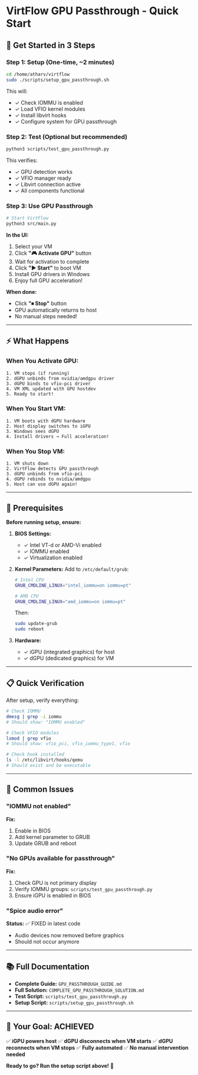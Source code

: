 # VirtFlow GPU Passthrough - Quick Start

## 🚀 Get Started in 3 Steps

### Step 1: Setup (One-time, ~2 minutes)
```bash
cd /home/atharv/virtflow
sudo ./scripts/setup_gpu_passthrough.sh
```

This will:
- ✓ Check IOMMU is enabled
- ✓ Load VFIO kernel modules
- ✓ Install libvirt hooks
- ✓ Configure system for GPU passthrough

### Step 2: Test (Optional but recommended)
```bash
python3 scripts/test_gpu_passthrough.py
```

This verifies:
- ✓ GPU detection works
- ✓ VFIO manager ready
- ✓ Libvirt connection active
- ✓ All components functional

### Step 3: Use GPU Passthrough
```bash
# Start VirtFlow
python3 src/main.py
```

**In the UI:**
1. Select your VM
2. Click **"🎮 Activate GPU"** button
3. Wait for activation to complete
4. Click **"▶ Start"** to boot VM
5. Install GPU drivers in Windows
6. Enjoy full GPU acceleration!

**When done:**
- Click **"⏹ Stop"** button
- GPU automatically returns to host
- No manual steps needed!

---

## ⚡ What Happens

### When You Activate GPU:
```
1. VM stops (if running)
2. dGPU unbinds from nvidia/amdgpu driver
3. dGPU binds to vfio-pci driver
4. VM XML updated with GPU hostdev
5. Ready to start!
```

### When You Start VM:
```
1. VM boots with dGPU hardware
2. Host display switches to iGPU
3. Windows sees dGPU
4. Install drivers → Full acceleration!
```

### When You Stop VM:
```
1. VM shuts down
2. VirtFlow detects GPU passthrough
3. dGPU unbinds from vfio-pci
4. dGPU rebinds to nvidia/amdgpu
5. Host can use dGPU again!
```

---

## 🔧 Prerequisites

**Before running setup, ensure:**

1. **BIOS Settings:**
   - ✓ Intel VT-d or AMD-Vi enabled
   - ✓ IOMMU enabled
   - ✓ Virtualization enabled

2. **Kernel Parameters:**
   Add to `/etc/default/grub`:
   ```bash
   # Intel CPU
   GRUB_CMDLINE_LINUX="intel_iommu=on iommu=pt"
   
   # AMD CPU
   GRUB_CMDLINE_LINUX="amd_iommu=on iommu=pt"
   ```
   
   Then:
   ```bash
   sudo update-grub
   sudo reboot
   ```

3. **Hardware:**
   - ✓ iGPU (integrated graphics) for host
   - ✓ dGPU (dedicated graphics) for VM

---

## 📋 Quick Verification

After setup, verify everything:

```bash
# Check IOMMU
dmesg | grep -i iommu
# Should show: "IOMMU enabled"

# Check VFIO modules
lsmod | grep vfio
# Should show: vfio_pci, vfio_iommu_type1, vfio

# Check hook installed
ls -l /etc/libvirt/hooks/qemu
# Should exist and be executable
```

---

## 🐛 Common Issues

### "IOMMU not enabled"
**Fix:**
1. Enable in BIOS
2. Add kernel parameter to GRUB
3. Update GRUB and reboot

### "No GPUs available for passthrough"
**Fix:**
1. Check GPU is not primary display
2. Verify IOMMU groups: `scripts/test_gpu_passthrough.py`
3. Ensure iGPU is enabled in BIOS

### "Spice audio error"
**Status:** ✅ FIXED in latest code
- Audio devices now removed before graphics
- Should not occur anymore

---

## 📚 Full Documentation

- **Complete Guide:** `GPU_PASSTHROUGH_GUIDE.md`
- **Full Solution:** `COMPLETE_GPU_PASSTHROUGH_SOLUTION.md`
- **Test Script:** `scripts/test_gpu_passthrough.py`
- **Setup Script:** `scripts/setup_gpu_passthrough.sh`

---

## 🎯 Your Goal: ACHIEVED

✅ **iGPU powers host**
✅ **dGPU disconnects when VM starts**
✅ **dGPU reconnects when VM stops**
✅ **Fully automated**
✅ **No manual intervention needed**

**Ready to go? Run the setup script above!** 🚀
